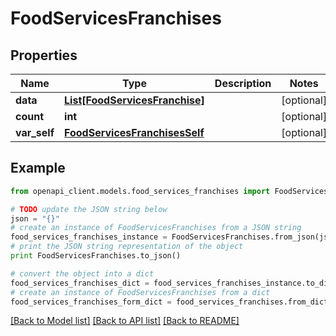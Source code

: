 # FoodServicesFranchises


## Properties

Name | Type | Description | Notes
------------ | ------------- | ------------- | -------------
**data** | [**List[FoodServicesFranchise]**](FoodServicesFranchise.md) |  | [optional] 
**count** | **int** |  | [optional] 
**var_self** | [**FoodServicesFranchisesSelf**](FoodServicesFranchisesSelf.md) |  | [optional] 

## Example

```python
from openapi_client.models.food_services_franchises import FoodServicesFranchises

# TODO update the JSON string below
json = "{}"
# create an instance of FoodServicesFranchises from a JSON string
food_services_franchises_instance = FoodServicesFranchises.from_json(json)
# print the JSON string representation of the object
print FoodServicesFranchises.to_json()

# convert the object into a dict
food_services_franchises_dict = food_services_franchises_instance.to_dict()
# create an instance of FoodServicesFranchises from a dict
food_services_franchises_form_dict = food_services_franchises.from_dict(food_services_franchises_dict)
```
[[Back to Model list]](../README.md#documentation-for-models) [[Back to API list]](../README.md#documentation-for-api-endpoints) [[Back to README]](../README.md)


